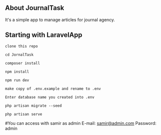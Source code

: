 ## About JournalTask

It's a simple app to manage articles for journal agency.

## Starting with LaravelApp

```
clone this repo
```
```
cd JornalTask
```
```
composer install
```
```
npm install
```
```
npm run dev
```
```
make copy of .env.example and rename to .env
```
```
Enter database name you created into .env
```
```
php artisan migrate --seed
```
```
php artisan serve
```

#You can access with samir as admin
E-mail: samir@admin.com
Password: admin

